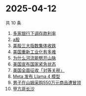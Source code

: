 # 2025-04-12

共 10 条

<!-- BEGIN -->
<!-- 最后更新时间 Sat Apr 12 2025 04:11:54 GMT+0800 (China Standard Time) -->

1. [多家银行下调存款利率](https://www.zhihu.com/search?q=%E5%A4%9A%E5%AE%B6%E9%93%B6%E8%A1%8C%E4%B8%8B%E8%B0%83%E5%AD%98%E6%AC%BE%E5%88%A9%E7%8E%87)
1. [a股](https://www.zhihu.com/search?q=a%E8%82%A1)
1. [美股三大指数集体收跌](https://www.zhihu.com/search?q=%E7%BE%8E%E8%82%A1%E4%B8%89%E5%A4%A7%E6%8C%87%E6%95%B0%E9%9B%86%E4%BD%93%E6%94%B6%E8%B7%8C)
1. [美国重新工业化有多难](https://www.zhihu.com/search?q=%E7%BE%8E%E5%9B%BD%E9%87%8D%E6%96%B0%E5%B7%A5%E4%B8%9A%E5%8C%96%E6%9C%89%E5%A4%9A%E9%9A%BE)
1. [为什么河流能劈开山脉](https://www.zhihu.com/search?q=%E4%B8%BA%E4%BB%80%E4%B9%88%E6%B2%B3%E6%B5%81%E8%83%BD%E5%8A%88%E5%BC%80%E5%B1%B1%E8%84%89)
1. [美国宣布国家紧急状态](https://www.zhihu.com/search?q=%E7%BE%8E%E5%9B%BD%E5%AE%A3%E5%B8%83%E5%9B%BD%E5%AE%B6%E7%B4%A7%E6%80%A5%E7%8A%B6%E6%80%81)
1. [美国全面征收「对等关税」](https://www.zhihu.com/search?q=%E7%BE%8E%E5%9B%BD%E5%85%A8%E9%9D%A2%E5%BE%81%E6%94%B6%E3%80%8C%E5%AF%B9%E7%AD%89%E5%85%B3%E7%A8%8E%E3%80%8D)
1. [Meta 发布 Llama 4 模型](https://www.zhihu.com/search?q=Meta%20%E5%8F%91%E5%B8%83%20Llama%204%20%E6%A8%A1%E5%9E%8B)
1. [男子在山姆采购550万元商品遭冒领](https://www.zhihu.com/search?q=%E7%94%B7%E5%AD%90%E5%9C%A8%E5%B1%B1%E5%A7%86%E9%87%87%E8%B4%AD550%E4%B8%87%E5%85%83%E5%95%86%E5%93%81%E9%81%AD%E5%86%92%E9%A2%86)
1. [甲亢哥长沙](https://www.zhihu.com/search?q=%E7%94%B2%E4%BA%A2%E5%93%A5%E9%95%BF%E6%B2%99)

<!-- END -->
